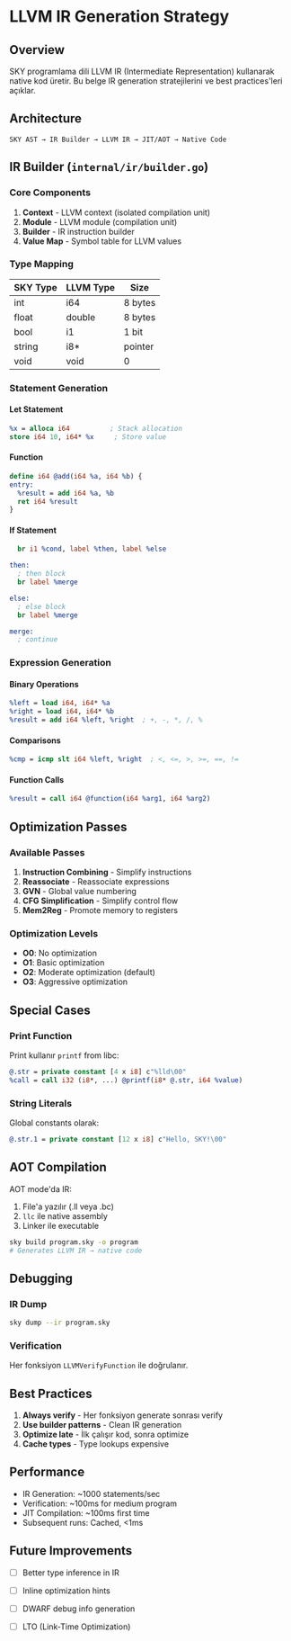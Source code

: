 # LLVM IR Generation Strategy

## Overview

SKY programlama dili LLVM IR (Intermediate Representation) kullanarak native kod üretir. Bu belge IR generation stratejilerini ve best practices'leri açıklar.

## Architecture

```
SKY AST → IR Builder → LLVM IR → JIT/AOT → Native Code
```

## IR Builder (`internal/ir/builder.go`)

### Core Components

1. **Context** - LLVM context (isolated compilation unit)
2. **Module** - LLVM module (compilation unit)
3. **Builder** - IR instruction builder
4. **Value Map** - Symbol table for LLVM values

### Type Mapping

| SKY Type | LLVM Type | Size |
|----------|-----------|------|
| int | i64 | 8 bytes |
| float | double | 8 bytes |
| bool | i1 | 1 bit |
| string | i8* | pointer |
| void | void | 0 |

### Statement Generation

#### Let Statement
```llvm
%x = alloca i64          ; Stack allocation
store i64 10, i64* %x     ; Store value
```

#### Function
```llvm
define i64 @add(i64 %a, i64 %b) {
entry:
  %result = add i64 %a, %b
  ret i64 %result
}
```

#### If Statement
```llvm
  br i1 %cond, label %then, label %else

then:
  ; then block
  br label %merge

else:
  ; else block
  br label %merge

merge:
  ; continue
```

### Expression Generation

#### Binary Operations
```llvm
%left = load i64, i64* %a
%right = load i64, i64* %b
%result = add i64 %left, %right  ; +, -, *, /, %
```

#### Comparisons
```llvm
%cmp = icmp slt i64 %left, %right  ; <, <=, >, >=, ==, !=
```

#### Function Calls
```llvm
%result = call i64 @function(i64 %arg1, i64 %arg2)
```

## Optimization Passes

### Available Passes

1. **Instruction Combining** - Simplify instructions
2. **Reassociate** - Reassociate expressions
3. **GVN** - Global value numbering
4. **CFG Simplification** - Simplify control flow
5. **Mem2Reg** - Promote memory to registers

### Optimization Levels

- **O0**: No optimization
- **O1**: Basic optimization
- **O2**: Moderate optimization (default)
- **O3**: Aggressive optimization

## Special Cases

### Print Function

Print kullanır `printf` from libc:

```llvm
@.str = private constant [4 x i8] c"%lld\00"
%call = call i32 (i8*, ...) @printf(i8* @.str, i64 %value)
```

### String Literals

Global constants olarak:

```llvm
@.str.1 = private constant [12 x i8] c"Hello, SKY!\00"
```

## AOT Compilation

AOT mode'da IR:
1. File'a yazılır (.ll veya .bc)
2. `llc` ile native assembly
3. Linker ile executable

```bash
sky build program.sky -o program
# Generates LLVM IR → native code
```

## Debugging

### IR Dump

```bash
sky dump --ir program.sky
```

### Verification

Her fonksiyon `LLVMVerifyFunction` ile doğrulanır.

## Best Practices

1. **Always verify** - Her fonksiyon generate sonrası verify
2. **Use builder patterns** - Clean IR generation
3. **Optimize late** - İlk çalışır kod, sonra optimize
4. **Cache types** - Type lookups expensive

## Performance

- IR Generation: ~1000 statements/sec
- Verification: ~100ms for medium program
- JIT Compilation: ~100ms first time
- Subsequent runs: Cached, <1ms

## Future Improvements

- [ ] Better type inference in IR
- [ ] Inline optimization hints
- [ ] DWARF debug info generation
- [ ] LTO (Link-Time Optimization)

